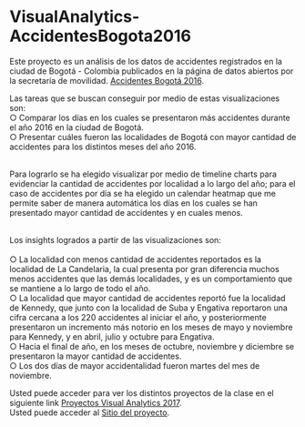# VisualAnalytics-AccidentesBogota2016

Este proyecto es un análisis de los datos de accidentes registrados en la ciudad de Bogotá - Colombia publicados en la página de datos abiertos por la secretaría de movilidad. [Accidentes Bogotá 2016](https://www.datos.gov.co/Transporte/2016-ACCIDENTES-DE-TR-NSITO-BOGOT-/79fi-zm8c).

Las tareas que se buscan conseguir por medio de estas visualizaciones son:<br/>
○ Comparar los días en los cuales se presentaron más accidentes durante el año 2016 en la ciudad de Bogotá.<br/>
○ Presentar cuáles fueron las localidades de Bogotá con mayor cantidad de accidentes para los distintos meses del año 2016. <br/><br/>

Para lograrlo se ha elegido visualizar por medio de timeline charts para evidenciar la cantidad de accidentes por localidad a lo largo del año; para el caso de accidentes por día se ha elegido un calendar heatmap que me permite saber de manera automática los días en los cuales se han presentado mayor cantidad de accidentes y en cuales menos.<br/><br/>

Los insights logrados a partir de las visualizaciones son:<br/><br/>
○ La localidad con menos cantidad de accidentes reportados es la localidad de La Candelaria, la cual presenta por gran diferencia muchos menos accidentes que las demás localidades, y es un comportamiento que se mantiene a lo largo de todo el año.  <br/> 
○ La localidad que mayor cantidad de accidentes reportó fue la localidad de Kennedy, que junto con la localidad de Suba y Engativa reportaron una cifra cercana a los 220 accidentes al iniciar el año, y posteriormente presentaron un incremento más notorio en los meses de mayo y noviembre para Kennedy, y en abril, julio y octubre para Engativa.   <br/>
○ Hacia el final de año, en los meses de octubre, noviembre y diciembre se presentaron la mayor cantidad de accidentes. <br/>
○ Los dos días de mayor accidentalidad fueron martes del mes de noviembre.<br/>

Usted puede acceder para ver los distintos proyectos de la clase en el siguiente link [Proyectos Visual Analytics 2017](http://johnguerra.co/classes/visual_analytics_fall_2017/students/index.html).
<br/>
Usted puede acceder al [Sitio del proyecto](https://vlarandac.github.io/VA-AccidentesBogota2016/).
